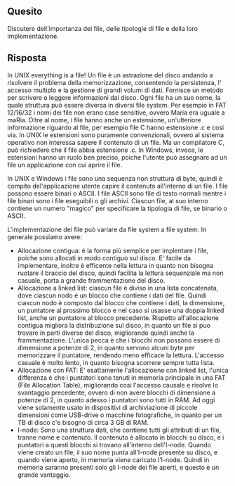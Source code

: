 ## Quesito

Discutere dell'importanza dei file, delle tipologie di file e della loro implementazione.

## Risposta

In UNIX everything is a file! Un file è un astrazione del disco andando a risolvere il problema della memorizzazione, consentendo la persistenza, l' accesso multiplo e la gestione di grandi volumi di dati. Fornisce un metodo per scrivere e leggere informazioni dal disco. Ogni file ha un suo nome, la quale struttura può essere diversa in diversi file system.
Per esempio in FAT 12/16/32 i nomi dei file non erano case sensitive, ovvero Maria era uguale a maRia. Oltre al nome, 
i file hanno anche un estensione, un'ulteriore informazione riguardo al file, per esempio file C hanno estensione .c e
cosi via. In UNIX le estensioni sono puramente convenzionali, ovvero al sistema operativo non interessa sapere il 
contenuto di un file. Ma un compilatore C, può richiedere che il file abbia estensione .c. In Windows, invece, le estensioni
hanno un ruolo ben preciso, poiche l'utente può assegnare ad un file un applicazione con cui aprire il file.

In UNIX e Windows i file sono una sequenza non struttura di byte, quindi è compito del'applicazione utente capire il 
contenuto all'interno di un file. I file possono essere binari o ASCII. I file ASCII sono file di testo normali mentre i file binari sono i file eseguibili o gli archivi. 
Ciascun file, al suo interno contiene un numero "magico" per specificare la tipologia di file, se binario o ASCII. 

L'implementazione dei file può variare da file system a file system. In generale possiamo avere:

- Allocazione contigua: è la forma più semplice per implentare i file, poiche sono allocati in modo contiguo sul disco. E' facile da implementare, inoltre è efficente nella lettura 
in quanto non bisogna ruotare il braccio del disco, quindi facilita la lettura sequenziale ma non casuale, porta a grande frammentazione del disco.
- Allocazione a linked list: ciascun file è diviso in una lista concatenata, dove ciascun nodo è un blocco che contiene i dati del file. Quindi ciascun nodo è composto dal blocco che 
contiene i dati, la dimensione, un puntatore al prossimo blocco e nel caso si usasse una doppia linked list, anche un puntatore al blocco precedente. Rispetto all'allocazione contigua
migliora la distribuzione sul disco, in quanto un file si puo trovare in parti diverse del disco, migliorando quindi anche la frammentazione. L'unica pecca è che i blocchi non 
possono essere di dimensione a potenze di 2, in quanto servono alcuni byte per memorizzare il puntatore, rendendo meno efficace la lettura. L'accesso casuale è molto lento, in quanto
bisogna scorrere sempre tutta lista.
- Allocazione con FAT: E' esattamente l'allocazioene con linked list, l'unica differenza è che i puntatori sono tenuti in memoria principale in una FAT (File Allocation Table), 
migliorando cosi l'accesso causale e risolve lo svantaggio precedente, ovvero di non avere blocchi di dimensione a potenze di 2, in quanto adesso i puntatori sono tutti in RAM.
Ad oggi viene solamente usato in dispositivi di archiviazione di piccole dimensioni come USB-drive o macchine fotografiche, in quanto per un TB di disco c'e bisogno di circa 3 GB di RAM.
- I-node: Sono una struttura dati, che contiene tutti gli attributi di un file, tranne nome e contenuto. Il contenuto è allocato in blocchi su disco, e i puntatori a questi blocchi 
si trovano all'interno dell'I-node. Quando viene creato un file, il suo nome punta all'I-node presente su disco, e quando viene aperto, in memoria viene caricato l'I-node. Quindi 
in memoria saranno presenti solo gli I-node dei file aperti, e questo è un grande vantaggio. 

